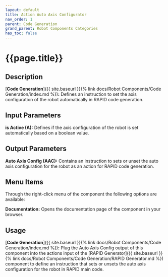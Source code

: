 ```yaml
---
layout: default
title: Action Auto Axis Configurator
nav_order: 1
parent: Code Generation
grand_parent: Robot Components Categories
has_toc: false
---
```


# **{{page.title}}**

## **Description**

[**Code Generation**]({{ site.baseurl }}{% link docs/Robot Components/Code Generation/index.md %})**:** Defines an instruction to set the axis configuration of the robot automatically in RAPID code generation.

## **Input Parameters**

**is Active (A):** Defines if the axis configuration of the robot is set automatically based on a boolean value.

## **Output Parameters**

**Auto Axis Config (AAC):** Contains an instruction to sets or unset the auto axis configuration for the robot as an action for RAPID code generation.

## **Menu Items**

Through the right-click menu of the component the following options are available:

**Documentation:** Opens the documentation page of the component in your browser.

## **Usage**

[**Code Generation**]({{ site.baseurl }}{% link docs/Robot Components/Code Generation/index.md %})**:** Plug the Auto Axis Config output of this component into the actions input of the [RAPID Generator]({{ site.baseurl }}{% link docs/Robot Components/Code Generation/RAPID Generator.md %}) component to define an instruction that sets or unsets the auto axis configuration for the robot in RAPID main code.